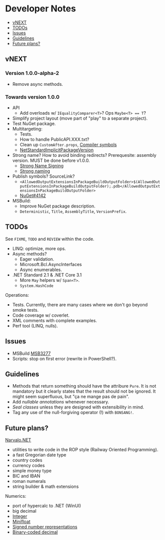 # Developer Notes

- [vNEXT](#vnext)
- [TODOs](#todos)
- [Issues](#issues)
- [Guidelines](#guidelines)
- [Future plans?](#future-plans)

vNEXT
-----

### Version 1.0.0-alpha-2
- Remove async methods.

### Towards version 1.0.0
- API
  * Add overloads w/ `IEqualityComparer<T>`? Ops `Maybe<T> == T`?
- Simplify project layout (move part of "play" to a separate project).
- Test NuGet package.
- Multitargeting:
  * Tests.
  * How to handle PublicAPI.XXX.txt?
  * Clean up `CustomAfter.props`, [Compiler symbols](https://docs.microsoft.com/en-us/dotnet/core/tutorials/libraries)
  * [NetStandardImplicitPackageVersion](https://docs.microsoft.com/en-us/dotnet/core/packages)
- Strong name? How to avoid binding redirects? Prerequesite: assembly version.
  MUST be done before v1.0.0.
  * [Strong Name Signing](https://github.com/dotnet/runtime/blob/master/docs/project/strong-name-signing.md)
  * [Strong naming](https://docs.microsoft.com/en-gb/dotnet/standard/library-guidance/strong-naming)
- Publish symbols? SourceLink?
  * `<AllowedOutputExtensionsInPackageBuildOutputFolder>$(AllowedOutputExtensionsInPackageBuildOutputFolder);.pdb</AllowedOutputExtensionsInPackageBuildOutputFolder>`
  * [NuGet#4142](https://github.com/NuGet/Home/issues/4142)
- MSBuild:
  * Improve NuGet package description.
  * `Deterministic`, `Title`, `AssemblyTitle`, `VersionPrefix`.

TODOs
-----

See `FIXME`, `TODO` and `REVIEW` within the code.
- LINQ: optimize, more ops.
- Async methods?
  * Eager validation.
  * Microsoft.Bcl.AsyncInterfaces
  * Async enumerables.
- .NET Standard 2.1 & .NET Core 3.1
  * More `May` helpers w/ `Span<T>`.
  * `System.HashCode`

Operations:
- Tests. Currently, there are many cases where we don't go beyond smoke tests.
- Code coverage w/ coverlet.
- XML comments with complete examples.
- Perf tool (LINQ, nulls).

Issues
------

- MSBuild [MSB3277](https://github.com/microsoft/msbuild/issues/608)
- Scripts: stop on first error (rewrite in PowerShell?).

Guidelines
----------

- Methods that return something should have the attribure `Pure`. It is not
  mandatory but it clearly states that the result should not be ignored.
  It might seem superfluous, but "ça ne mange pas de pain".
- Add _nullable annotations_ whenever necessary.
- _Seal classes_ unless they are designed with extensibility in mind.
- Tag any use of the null-forgiving operator (!) with `BONSANG!`.

Future plans?
-------------

[Narvalo.NET](https://github.com/chtoucas/Narvalo.NET)
- utilities to write code in the ROP style (Railway Oriented Programming).
- a fast Gregorian date type
- country codes
- currency codes
- simple money type
- BIC and IBAN
- roman numerals
- string builder & math extensions

Numerics:
- port of hypercalc to .NET (WinUI)
- big decimal
- [Integer](https://en.wikipedia.org/wiki/Integer_(computer_science))
- [Minifloat](https://en.wikipedia.org/wiki/Minifloat)
- [Signed number representations](https://en.wikipedia.org/wiki/Signed_number_representations)
- [Binary-coded decimal](https://en.wikipedia.org/wiki/Binary-coded_decimal)
